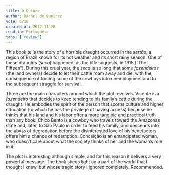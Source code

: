 ```yaml
---
title: O Quinze
author: Rachel de Queiroz
vote: 6/10
created_at: 2017-11-28
read_in: Portuguese
tags: ['review']
---
```


[//]: # (<a target="_blank" rel="noopener" href="http://www.librarything.com/work/481389/details/149033037" title="O Quinze &#40;original edition&#41;"><img alt="O Quinze &#40;original edition&#41;" src="/images/o-quinze.jpg" width="150" /></a>)

This book tells the story of a horrible draught occurred in the _sertão_, a region of Brazil known for its hot weather and its short rainy season. One of these draughts (_seca_) happened, as the title suggests, in 1915 (“The Fifteen”). During this cruel year, the _seca_ is so long that some _fazendeiros_ (the land owners) decide to let their cattle roam away and die, with the consequence of forcing some of the cowboys into unemployment and to the subsequent struggle for survival.

Three are the main characters around which the plot revolves. Vicente is a _fazendeiro_ that decides to keep tending to his family’s cattle during the draught. He embodies the spirit of the person that scorns culture and higher education (to which he has the privilege of having access) because he thinks that his land and his labor offer a more tangible and practical truth than any book. Chico Bento is a cowboy who travels toward the Amazonas state and, later, to São Paulo in order to feed his family, and descends into the abyss of degradation before the disinterested love of his benefactors offers him a chance of redemption. Conceição is an emancipated woman, who doesn’t care about what the society thinks of her and the woman’s role in it.

The plot is interesting although simple, and for this reason it delivers a very powerful message. The book sheds light on a part of the world that I thought I knew, but whose tragic story I ignored completely. Recommended.


      
